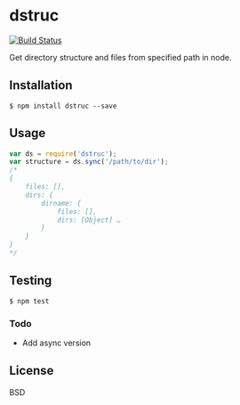 # dstruc

[![Build Status](https://travis-ci.org/shockwork/dstruc.svg?branch=master)](https://travis-ci.org/shockwork/dstruc)

Get directory structure and files from specified path in node.

## Installation

    $ npm install dstruc --save

## Usage

```js
var ds = require('dstruc');
var structure = ds.sync('/path/to/dir');
/*
{
	files: [],
	dirs: {
		dirname: {
			files: [],
			dirs: [Object] …
		}
	}
}
*/
```

## Testing

    $ npm test

### Todo
* Add async version

## License

BSD